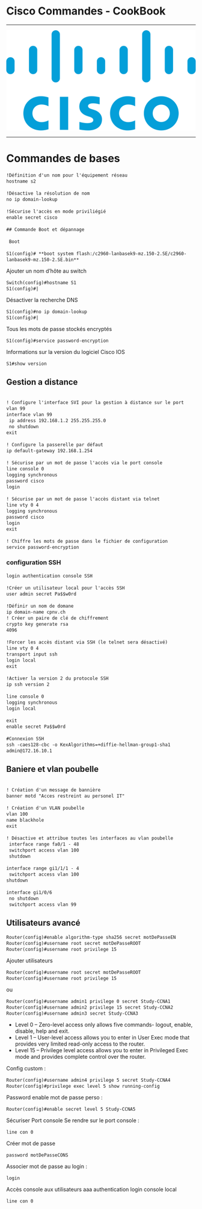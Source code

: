 # Cisco Commandes - CookBook

---
![picture 2](images/6d8a93d255369fc4f7e146203fa1ff215e598467d5d5774f4fc645f992f5156c.png)  

---
# Commandes de bases
```
!Définition d'un nom pour l'équipement réseau
hostname s2

!Désactive la résolution de nom
no ip domain-lookup

!Sécurise l'accès en mode priviliégié
enable secret cisco

## Commande Boot et dépannage

 Boot

S1(config)# **boot system flash:/c2960-lanbasek9-mz.150-2.SE/c2960-lanbasek9-mz.150-2.SE.bin**

```
Ajouter un nom d’hôte au switch

```
Switch(config)#hostname S1
S1(config)#|
```

Désactiver la recherche DNS

```
S1(config)#no ip domain-lookup
S1(config)#|
```

Tous les mots de passe stockés encryptés

```
S1(config)#service password-encryption
```

Informations sur la version du logiciel Cisco IOS

```
S1#show version
```

## Gestion a distance 
```

! Configure l'interface SVI pour la gestion à distance sur le port vlan 99
interface vlan 99
 ip address 192.168.1.2 255.255.255.0
 no shutdown
exit

! Configure la passerelle par défaut
ip default-gateway 192.168.1.254

! Sécurise par un mot de passe l'accès via le port console
line console 0
logging synchronous
password cisco
login

! Sécurise par un mot de passe l'accès distant via telnet
line vty 0 4
logging synchronous
password cisco
login
exit

! Chiffre les mots de passe dans le fichier de configuration
service password-encryption

```
### configuration SSH
```
login authentication console SSH

!Créer un utilisateur local pour l'accès SSH
user admin secret Pa$$w0rd

!Définir un nom de domane
ip domain-name cpnv.ch
! Créer un paire de clé de chiffrement
crypto key generate rsa 
4096

!Forcer les accès distant via SSH (le telnet sera désactivé)
line vty 0 4
transport input ssh
login local
exit

!Activer la version 2 du protocole SSH
ip ssh version 2

line console 0
logging synchronous
login local

exit 
enable secret Pa$$w0rd

#Connexion SSH
ssh -caes128-cbc -o KexAlgorithms=+diffie-hellman-group1-sha1 admin@172.16.10.1
```

## Baniere et vlan poubelle
```

! Création d'un message de bannière
banner motd "Acces restreint au personel IT"

! Création d'un VLAN poubelle
vlan 100
name blackhole
exit

! Désactive et attribue toutes les interfaces au vlan poubelle
 interface range fa0/1 - 48
 switchport access vlan 100
 shutdown

interface range gi1/1/1 - 4
 switchport access vlan 100
shutdown

interface gi1/0/6
 no shutdown
 switchport access vlan 99
```
## Utilisateurs avancé

```
Router(config)#enable algorithm-type sha256 secret motDePasseEN 
Router(config)#username root secret motDePasseROOT
Router(config)#username root privilege 15
```

Ajouter utilisateurs

```
Router(config)#username root secret motDePasseROOT
Router(config)#username root privilege 15
```

ou

```
Router(config)#username admin1 privilege 0 secret Study-CCNA1
Router(config)#username admin2 privilege 15 secret Study-CCNA2
Router(config)#username admin3 secret Study-CCNA3
```

- Level 0 – Zero-level access only allows five commands- logout, enable, disable, help and exit.
- Level 1 – User-level access allows you to enter in User Exec mode that provides very limited read-only access to the router.
- Level 15 – Privilege level access allows you to enter in Privileged Exec mode and provides complete control over the router.

Config custom :

```
Router(config)#username admin4 privilege 5 secret Study-CCNA4
Router(config)#privilege exec level 5 show running-config
```

Password enable mot de passe perso :

```
Router(config)#enable secret level 5 Study-CCNA5
```

Sécuriser Port console Se rendre sur le port console :

```
line con 0
```

Créer mot de passe

```
password motDePasseCONS
```

Associer mot de passe au login :

```
login
```

Accès console aux utilisateurs aaa authentication login console local

```
line con 0
```

